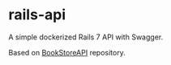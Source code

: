 # rails-api
A simple dockerized Rails 7 API with Swagger.

Based on [BookStoreAPI](https://github.com/martinrios95/BookStoreAPI) repository.